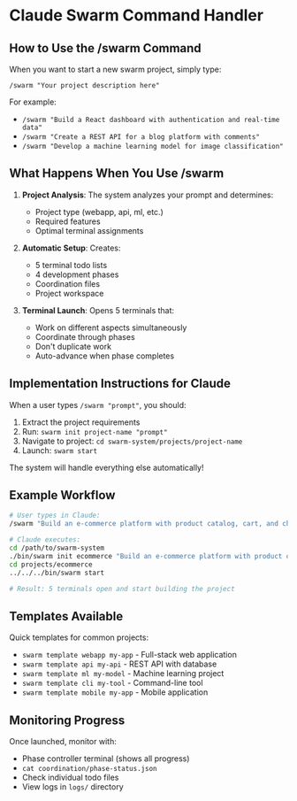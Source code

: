 # Claude Swarm Command Handler

## How to Use the /swarm Command

When you want to start a new swarm project, simply type:

```
/swarm "Your project description here"
```

For example:
- `/swarm "Build a React dashboard with authentication and real-time data"`
- `/swarm "Create a REST API for a blog platform with comments"`
- `/swarm "Develop a machine learning model for image classification"`

## What Happens When You Use /swarm

1. **Project Analysis**: The system analyzes your prompt and determines:
   - Project type (webapp, api, ml, etc.)
   - Required features
   - Optimal terminal assignments

2. **Automatic Setup**: Creates:
   - 5 terminal todo lists
   - 4 development phases
   - Coordination files
   - Project workspace

3. **Terminal Launch**: Opens 5 terminals that:
   - Work on different aspects simultaneously
   - Coordinate through phases
   - Don't duplicate work
   - Auto-advance when phase completes

## Implementation Instructions for Claude

When a user types `/swarm "prompt"`, you should:

1. Extract the project requirements
2. Run: `swarm init project-name "prompt"`
3. Navigate to project: `cd swarm-system/projects/project-name`
4. Launch: `swarm start`

The system will handle everything else automatically!

## Example Workflow

```bash
# User types in Claude:
/swarm "Build an e-commerce platform with product catalog, cart, and checkout"

# Claude executes:
cd /path/to/swarm-system
./bin/swarm init ecommerce "Build an e-commerce platform with product catalog, cart, and checkout"
cd projects/ecommerce
../../../bin/swarm start

# Result: 5 terminals open and start building the project
```

## Templates Available

Quick templates for common projects:
- `swarm template webapp my-app` - Full-stack web application
- `swarm template api my-api` - REST API with database
- `swarm template ml my-model` - Machine learning project
- `swarm template cli my-tool` - Command-line tool
- `swarm template mobile my-app` - Mobile application

## Monitoring Progress

Once launched, monitor with:
- Phase controller terminal (shows all progress)
- `cat coordination/phase-status.json`
- Check individual todo files
- View logs in `logs/` directory